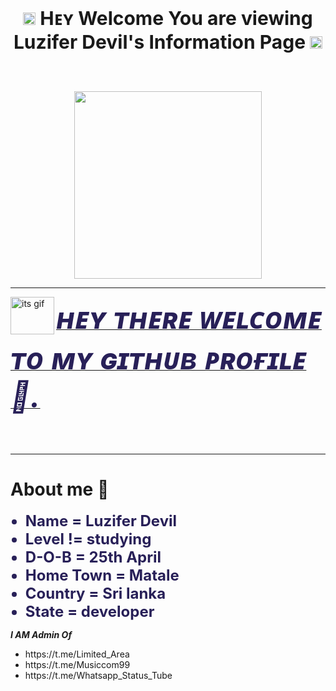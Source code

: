 <p align="center" style="font-size:30px;">
    <b><img src="https://media.giphy.com/media/hvRJCLFzcasrR4ia7z/giphy.gif" height="20px">
      Hᴇʏ Welcome You are viewing Luzifer Devil's Information Page
    <img src="https://media.giphy.com/media/hvRJCLFzcasrR4ia7z/giphy.gif" height="20px" alt="Hey">
    </b> 
</p><br>
<p align="center"><img src="https://cdn.dribbble.com/users/1117770/screenshots/2626626/welcome.gif" height="300px"></p>


----



<p>
    <img src="https://cdn.dribbble.com/users/102974/screenshots/2726841/head_bob.gif" alt="its gif" height="60px" width="70px" align="left">
    <b>
        <i>
            <u align="right">
                <font color="#282058" size="10px"> ʜᴇʏ ᴛʜᴇʀᴇ ᴡᴇʟᴄᴏᴍᴇ ᴛᴏ ᴍʏ ɢɪᴛʜᴜʙ ᴘʀᴏғɪʟᴇ 🌺. </font>
            </u>
        </i>
    </b>
</p><br><br>




----

</p>

<h1><b> About me 🌺 </h1>
<ul><font color="#282058" size="5px">
<li>Name = Luzifer Devil<br></li>
<li>Level != studying <br></li>
<li>D-O-B = 25th April <br></li>
<li>Home Town = Matale <br></li>
<li>Country = Sri lanka <br></li>
<li>State = developer</ul></li>
</font></b>
  <pr><b><i> I AM Admin Of </i></b></p>
  <ul>
    <li> https://t.me/Limited_Area </li>
    <li> https://t.me/Musiccom99  </li>
    <li> https://t.me/Whatsapp_Status_Tube </li> 
  </ul>


